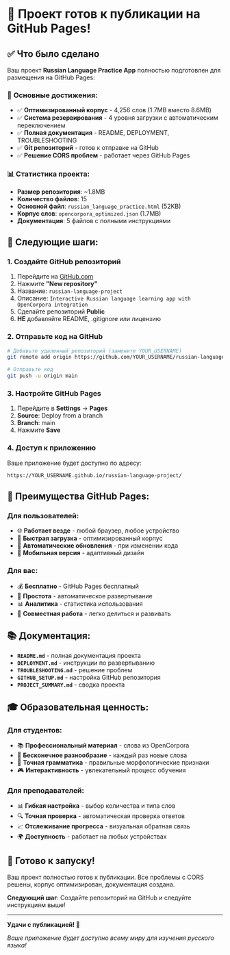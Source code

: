 # 🎉 Проект готов к публикации на GitHub Pages!

## ✅ Что было сделано

Ваш проект **Russian Language Practice App** полностью подготовлен для размещения на GitHub Pages:

### 🚀 **Основные достижения:**
- ✅ **Оптимизированный корпус** - 4,256 слов (1.7MB вместо 8.6MB)
- ✅ **Система резервирования** - 4 уровня загрузки с автоматическим переключением
- ✅ **Полная документация** - README, DEPLOYMENT, TROUBLESHOOTING
- ✅ **Git репозиторий** - готов к отправке на GitHub
- ✅ **Решение CORS проблем** - работает через GitHub Pages

### 📊 **Статистика проекта:**
- **Размер репозитория**: ~1.8MB
- **Количество файлов**: 15
- **Основной файл**: `russian_language_practice.html` (52KB)
- **Корпус слов**: `opencorpora_optimized.json` (1.7MB)
- **Документация**: 5 файлов с полными инструкциями

## 🎯 **Следующие шаги:**

### 1. **Создайте GitHub репозиторий**
1. Перейдите на [GitHub.com](https://github.com)
2. Нажмите **"New repository"**
3. Название: `russian-language-project`
4. Описание: `Interactive Russian language learning app with OpenCorpora integration`
5. Сделайте репозиторий **Public**
6. **НЕ** добавляйте README, .gitignore или лицензию

### 2. **Отправьте код на GitHub**
```bash
# Добавьте удаленный репозиторий (замените YOUR_USERNAME)
git remote add origin https://github.com/YOUR_USERNAME/russian-language-project.git

# Отправьте код
git push -u origin main
```

### 3. **Настройте GitHub Pages**
1. Перейдите в **Settings** → **Pages**
2. **Source**: Deploy from a branch
3. **Branch**: main
4. Нажмите **Save**

### 4. **Доступ к приложению**
Ваше приложение будет доступно по адресу:
```
https://YOUR_USERNAME.github.io/russian-language-project/
```

## 🌟 **Преимущества GitHub Pages:**

### **Для пользователей:**
- 🌐 **Работает везде** - любой браузер, любое устройство
- 🚀 **Быстрая загрузка** - оптимизированный корпус
- 🔄 **Автоматические обновления** - при изменении кода
- 📱 **Мобильная версия** - адаптивный дизайн

### **Для вас:**
- 💰 **Бесплатно** - GitHub Pages бесплатный
- 🔧 **Простота** - автоматическое развертывание
- 📊 **Аналитика** - статистика использования
- 🤝 **Совместная работа** - легко делиться и развивать

## 📚 **Документация:**

- **`README.md`** - полная документация проекта
- **`DEPLOYMENT.md`** - инструкции по развертыванию
- **`TROUBLESHOOTING.md`** - решение проблем
- **`GITHUB_SETUP.md`** - настройка GitHub репозитория
- **`PROJECT_SUMMARY.md`** - сводка проекта

## 🎓 **Образовательная ценность:**

### **Для студентов:**
- 📚 **Профессиональный материал** - слова из OpenCorpora
- 🎲 **Бесконечное разнообразие** - каждый раз новые слова
- 🧠 **Точная грамматика** - правильные морфологические признаки
- 🎮 **Интерактивность** - увлекательный процесс обучения

### **Для преподавателей:**
- 📊 **Гибкая настройка** - выбор количества и типа слов
- 🔍 **Точная проверка** - автоматическая проверка ответов
- 📈 **Отслеживание прогресса** - визуальная обратная связь
- 🌍 **Доступность** - работает на любых устройствах

## 🚀 **Готово к запуску!**

Ваш проект полностью готов к публикации. Все проблемы с CORS решены, корпус оптимизирован, документация создана.

**Следующий шаг**: Создайте репозиторий на GitHub и следуйте инструкциям выше!

---

**Удачи с публикацией! 🌟**

*Ваше приложение будет доступно всему миру для изучения русского языка!*
